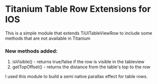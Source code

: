 # Titanium Table Row Extensions for IOS

This is a simple module that extends TiUITableViewRow to include some methods that are not available in Titanium

### New methods added:

1. isVisible() - returns true/false if the row is visible in the tableview
2. getTopOffset() - returns the distance from the table's top to the row

I used this module to build a semi native parallax effect for table rows.

